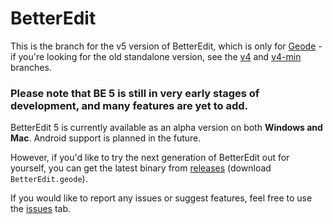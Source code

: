 # BetterEdit

This is the branch for the v5 version of BetterEdit, which is only for [Geode](https://geode-sdk.org) - if you're looking for the old standalone version, see the [v4](https://github.com/HJfod/BetterEdit/tree/v4) and [v4-min](https://github.com/HJfod/BetterEdit/tree/v4-min) branches.

### Please note that BE 5 is still in very early stages of development, and many features are yet to add.

BetterEdit 5 is currently available as an alpha version on both **Windows and Mac**. Android support is planned in the future.

However, if you'd like to try the next generation of BetterEdit out for yourself, you can get the latest binary from [releases](https://github.com/HJfod/BetterEdit/releases/tag/v5.0.0-alpha) (download `BetterEdit.geode`).

If you would like to report any issues or suggest features, feel free to use the [issues](https://github.com/HJfod/BetterEdit/issues) tab.
